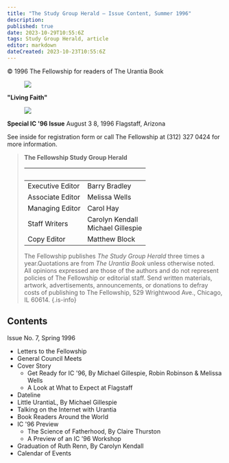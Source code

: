 ```yaml
---
title: "The Study Group Herald — Issue Content, Summer 1996"
description: 
published: true
date: 2023-10-29T10:55:6Z
tags: Study Group Herald, article
editor: markdown
dateCreated: 2023-10-23T10:55:6Z
---
```


<p class="v-card v-sheet theme--light gray lighten-3 px-2">© 1996 The Fellowship for readers of The Urantia Book</p>

<figure id="Figure_1" class="image urantiapedia">
<img src="/image/article/Study_Group_Herald/Frontpage5.jpg">
</figure>


**"Living Faith"**

<figure id="Figure_1" class="image urantiapedia">
<img src="/image/article/Study_Group_Herald/IC_logo.jpg">
</figure>

**Special IC '96 Issue**
August 3 8, 1996
Flagstaff, Arizona

See inside for registration form or call The Fellowship at (312) 327 0424 for more information.

> **The Fellowship Study Group Herald**
> 
> &nbsp; | &nbsp;
> --- | ---
> Executive Editor | Barry Bradley
> Associate Editor | Melissa Wells
> Managing Editor | Carol Hay
> Staff Writers | Carolyn Kendall<br>Michael Gillespie
> Copy Editor | Matthew Block
> 
> 
> The Fellowship publishes _The Study Group Herald_ three times a year.Quotations are from _The Urantia Book_ unless otherwise noted. All opinions expressed are those of the authors and do not represent policies of The Fellowship or editorial staff. Send written materials, artwork, advertisements, announcements, or donations to defray costs of publishing to The Fellowship, 529 Wrightwood Ave., Chicago, IL 60614.
{.is-info}

## Contents

Issue No. 7, Spring 1996

- Letters to the Fellowship
- General Council Meets
- Cover Story
	- Get Ready for IC '96, By Michael Gillespie, Robin Robinson \& Melissa Wells
	- A Look at What to Expect at Flagstaff
- Dateline
- Little UrantiaL, By Michael Gillespie
- Talking on the Internet with Urantia
- Book Readers Around the World
- IC '96 Preview
	- The Science of Fatherhood, By Claire Thurston
	- A Preview of an IC '96 Workshop
- Graduation of Ruth Renn, By Carolyn Kendall
- Calendar of Events